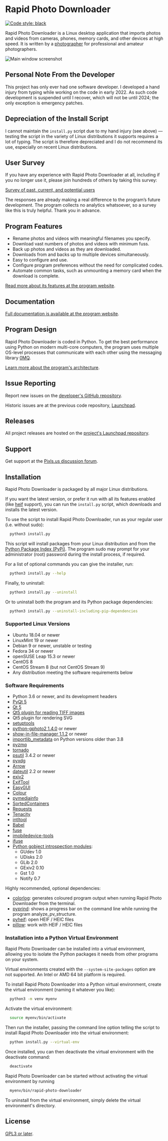 # Rapid Photo Downloader

[![Code style: black](https://img.shields.io/badge/code%20style-black-000000.svg)](https://github.com/psf/black)

Rapid Photo Downloader is a Linux desktop application that imports photos 
and videos from cameras, phones, memory cards, and other devices at high 
speed. It is written by a [photographer](https://damonlynch.net) for 
professional and amateur photographers. 

![Main window screenshot](.github/mainwindow.png)

## Personal Note From the Developer

This project has only ever had one software developer. I developed a hand 
injury from typing while working on the code in early 2022. As such code
development is suspended until I recover, which will not be until 2024; the 
only exception is emergency patches.

## Depreciation of the Install Script

I cannot maintain the `install.py` script due to my hand injury (see above)
&mdash; testing the script in the variety of Linux distributions it supports
requires a lot of typing. The script is therefore depreciated and I do not 
recommend its use, especially on recent Linux distributions.


## User Survey 

If you have any experience with Rapid Photo Downloader at all, including if 
you no longer use it, please join hundreds of others by taking this survey: 

[Survey of past, current, and potential users](https://survey.rapidphotodownloader.com/)

The responses are already making a real difference to the program’s future 
development. The program collects no analytics whatsoever, so a survey like 
this is truly helpful. Thank you in advance.

## Program Features

 - Rename photos and videos with meaningful filenames you specify.
 - Download vast numbers of photos and videos with minimum fuss.
 - Back up photos and videos as they are downloaded.
 - Downloads from and backs up to multiple devices simultaneously.
 - Easy to configure and use.
 - Configure program preferences without the need for complicated codes.
 - Automate common tasks, such as unmounting a memory card when the download 
   is complete. 

[Read more about its features at the program website](https://damonlynch.net/rapid/features.html).

  
## Documentation

[Full documentation is available at the program website](https://damonlynch.net/rapid/documentation/).


## Program Design

Rapid Photo Downloader is coded in Python. To get the best performance using 
Python on modern multi-core computers, the program uses multiple OS-level 
processes that communicate with each other using the messaging library 
[0MQ](https://zeromq.org/).

[Learn more about the program's architecture](https://damonlynch.net/rapid/design.html).
  

## Issue Reporting

Report new issues on the
[developer's GitHub repository](https://github.com/damonlynch/rapid-photo-downloader/issues).

Historic issues are at the previous code repository,
[Launchpad](https://bugs.launchpad.net/rapid). 


## Releases

All project releases are hosted on the 
[project's Launchpad repository](https://launchpad.net/rapid/+download).


## Support

Get support at the [Pixls.us discussion forum](https://discuss.pixls.us/).


## Installation

Rapid Photo Downloader is packaged by all major Linux distributions.

If you want the latest version, or prefer it run with all its features enabled 
(like [heif](https://en.wikipedia.org/wiki/High_Efficiency_Image_File_Format)
support), you can run the `install.py` script, which downloads and installs the
latest version. 

To use the script to install Rapid Photo Downloader, run as your regular user 
(i.e. without sudo):

```bash
  python3 install.py
```

This script will install packages from your Linux distribution and from the 
[Python Package Index (PyPi)](https://pypi.org/).
The program sudo may prompt for your administrator (root) password during 
the install process, if required.

For a list of optional commands you can give the installer, run:

```bash
  python3 install.py --help
```

Finally, to uninstall:

```bash
  python3 install.py --uninstall
```

Or to uninstall both the program and its Python package dependencies:

```bash
  python3 install.py --uninstall-including-pip-dependencies
```


### Supported Linux Versions

 - Ubuntu 18.04 or newer
 - LinuxMint 19 or newer
 - Debian 9 or newer, unstable or testing
 - Fedora 34 or newer
 - openSUSE Leap 15.3 or newer
 - CentOS 8
 - CentOS Stream 8 (but not CentOS Stream 9)
 - Any distribution meeting the software requirements below


### Software Requirements

 - Python 3.6 or newer, and its development headers
 - [PyQt 5](https://riverbankcomputing.com/software/pyqt/intro)
 - [Qt 5](https://www.qt.io/)
 - [Qt5 plugin for reading TIFF images](http://doc.qt.io/qt-5/qtimageformats-index.html)
 - Qt5 plugin for rendering SVG
 - [setuptools](https://pypi.org/project/setuptools/)
 - [python-gphoto2 1.4.0](https://github.com/jim-easterbrook/python-gphoto2) or newer
 - [show-in-file-manager 1.1.2](https://github.com/damonlynch/showinfilemanager) or newer
 - [importlib_metadata](https://github.com/python/importlib_metadata) on Python versions older than 3.8
 - [pyzmq](https://github.com/zeromq/pyzmq)
 - [tornado](http://www.tornadoweb.org/)
 - [psutil](https://github.com/giampaolo/psutil) 3.4.2 or newer
 - [pyxdg](https://www.freedesktop.org/wiki/Software/pyxdg/)
 - [Arrow](https://github.com/crsmithdev/arrow)
 - [dateutil](https://labix.org/python-dateutil) 2.2 or newer
 - [exiv2](http://www.exiv2.org/)
 - [ExifTool](http://www.sno.phy.queensu.ca/~phil/exiftool/)
 - [EasyGUI](https://github.com/robertlugg/easygui)  
 - [Colour](https://github.com/vaab/colour)
 - [pymediainfo](https://github.com/sbraz/pymediainfo)
 - [SortedContainers](http://www.grantjenks.com/docs/sortedcontainers/)
 - [Requests](http://docs.python-requests.org/)
 - [Tenacity](https://github.com/jd/tenacity)
 - [intltool](https://freedesktop.org/wiki/Software/intltool/)
 - [Babel](http://babel.pocoo.org/en/latest/)
 - [fuse](https://www.kernel.org/doc/html/latest/filesystems/fuse.html)
 - [imobiledevice-tools](https://libimobiledevice.org/)
 - [ifuse](https://libimobiledevice.org/)
 - [Python gobject introspection modules](https://wiki.gnome.org/action/show/Projects/PyGObject):
    - GUdev 1.0
    - UDisks 2.0
    - GLib 2.0
    - GExiv2 0.10
    - Gst 1.0
    - Notify 0.7
        
Highly recommended, optional dependencies:

 - [colorlog](https://github.com/borntyping/python-colorlog): generates coloured program output when
   running Rapid Photo Downloader from the terminal.
 - [pyprind](https://github.com/rasbt/pyprind): shows a progress bar on the command line while 
   running the program analyze_pv_structure.
 - [pyheif](https://github.com/david-poirier-csn/pyheif): open HEIF / HEIC files
 - [pillow](https://github.com/python-pillow/Pillow): work with HEIF / HEIC files


### Installation into a Python Virtual Environment

Rapid Photo Downloader can be installed into a virtual environment,
allowing you to isolate the Python packages it needs from other programs
on your system.

Virtual environments created with the `--system-site-packages` option are
not supported. An Intel or AMD 64 bit platform is required.

To install Rapid Photo Downloader into a Python virtual environment,
create the virtual environment (naming it whatever you like):

```bash
  python3 -m venv myenv
```

Activate the virtual environment:

```bash
  source myenv/bin/activate
```

Then run the installer, passing the command line option telling the
script to install Rapid Photo Downloader into the virtual environment:

```bash
  python install.py --virtual-env
```

Once installed, you can then deactivate the virtual
environment with the deactivate command:

```bash
  deactivate
```

Rapid Photo Downloader can be started without activating the virtual
environment by running

```bash
  myenv/bin/rapid-photo-downloader
```

To uninstall from the virtual environment, simply delete the virtual
environment\'s directory.


## License

[GPL3 or later](https://choosealicense.com/licenses/gpl-3.0/).
